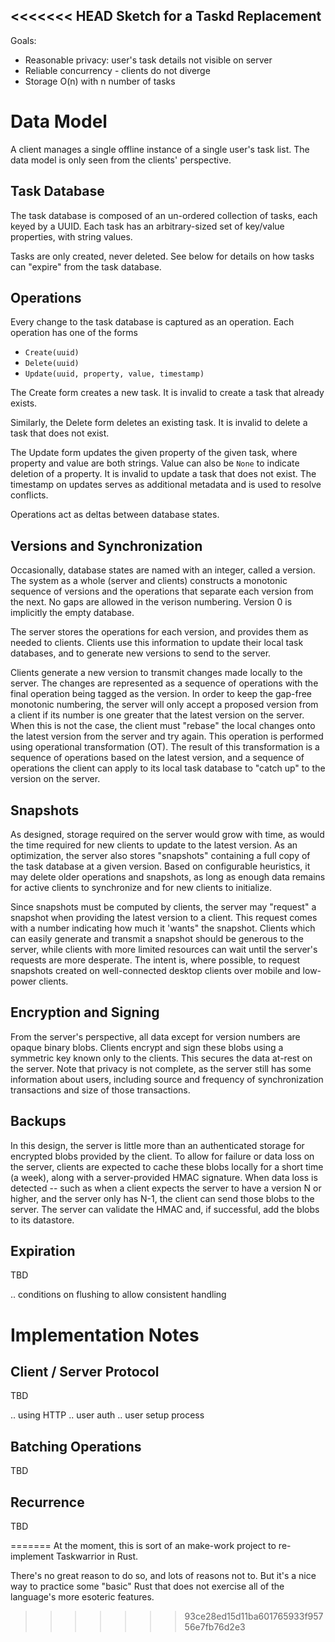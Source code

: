 <<<<<<< HEAD
Sketch for a Taskd Replacement
------------------------------

Goals:

 * Reasonable privacy: user's task details not visible on server
 * Reliable concurrency - clients do not diverge
 * Storage O(n) with n number of tasks

# Data Model

A client manages a single offline instance of a single user's task list.
The data model is only seen from the clients' perspective.

## Task Database

The task database is composed of an un-ordered collection of tasks, each keyed by a UUID.
Each task has an arbitrary-sized set of key/value properties, with string values.

Tasks are only created, never deleted.
See below for details on how tasks can "expire" from the task database.

## Operations

Every change to the task database is captured as an operation.
Each operation has one of the forms 
 * `Create(uuid)`
 * `Delete(uuid)`
 * `Update(uuid, property, value, timestamp)`

The Create form creates a new task.
It is invalid to create a task that already exists.

Similarly, the Delete form deletes an existing task.
It is invalid to delete a task that does not exist.

The Update form updates the given property of the given task, where property and value are both strings.
Value can also be `None` to indicate deletion of a property.
It is invalid to update a task that does not exist.
The timestamp on updates serves as additional metadata and is used to resolve conflicts.

Operations act as deltas between database states.

## Versions and Synchronization

Occasionally, database states are named with an integer, called a version.
The system as a whole (server and clients) constructs a monotonic sequence of versions and the operations that separate each version from the next.
No gaps are allowed in the verison numbering.
Version 0 is implicitly the empty database.

The server stores the operations for each version, and provides them as needed to clients.
Clients use this information to update their local task databases, and to generate new versions to send to the server.

Clients generate a new version to transmit changes made locally to the server.
The changes are represented as a sequence of operations with the final operation being tagged as the version.
In order to keep the gap-free monotonic numbering, the server will only accept a proposed version from a client if its number is one greater that the latest version on the server.
When this is not the case, the client must "rebase" the local changes onto the latest version from the server and try again.
This operation is performed using operational transformation (OT).
The result of this transformation is a sequence of operations based on the latest version, and a sequence of operations the client can apply to its local task database to "catch up" to the version on the server.

## Snapshots

As designed, storage required on the server would grow with time, as would the time required for new clients to update to the latest version.
As an optimization, the server also stores "snapshots" containing a full copy of the task database at a given version.
Based on configurable heuristics, it may delete older operations and snapshots, as long as enough data remains for active clients to synchronize and for new clients to initialize.

Since snapshots must be computed by clients, the server may "request" a snapshot when providing the latest version to a client.
This request comes with a number indicating how much it 'wants" the snapshot.
Clients which can easily generate and transmit a snapshot should be generous to the server, while clients with more limited resources can wait until the server's requests are more desperate.
The intent is, where possible, to request snapshots created on well-connected desktop clients over mobile and low-power clients.

## Encryption and Signing

From the server's perspective, all data except for version numbers are opaque binary blobs.
Clients encrypt and sign these blobs using a symmetric key known only to the clients.
This secures the data at-rest on the server.
Note that privacy is not complete, as the server still has some information about users, including source and frequency of synchronization transactions and size of those transactions.

## Backups

In this design, the server is little more than an authenticated storage for encrypted blobs provided by the client.
To allow for failure or data loss on the server, clients are expected to cache these blobs locally for a short time (a week), along with a server-provided HMAC signature.
When data loss is detected -- such as when a client expects the server to have a version N or higher, and the server only has N-1, the client can send those blobs to the server.
The server can validate the HMAC and, if successful, add the blobs to its datastore.

## Expiration

TBD

.. conditions on flushing to allow consistent handling

# Implementation Notes

## Client / Server Protocol

TBD

.. using HTTP
.. user auth
.. user setup process

## Batching Operations

TBD

## Recurrence

TBD

=======
At the moment, this is sort of an make-work project to re-implement Taskwarrior in Rust.

There's no great reason to do so, and lots of reasons not to.
But it's a nice way to practice some "basic" Rust that does not exercise all of the language's more esoteric features.
>>>>>>> 93ce28ed15d11ba601765933f95756e7fb76d2e3
